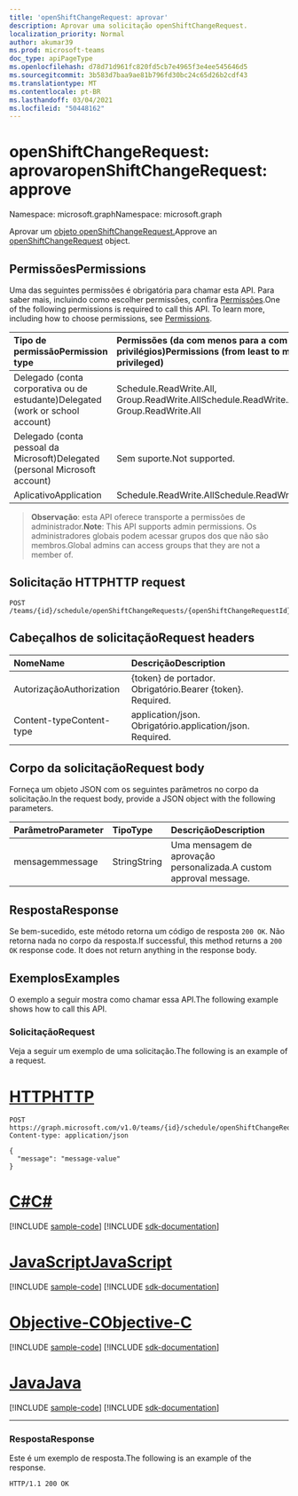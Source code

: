 ```yaml
---
title: 'openShiftChangeRequest: aprovar'
description: Aprovar uma solicitação openShiftChangeRequest.
localization_priority: Normal
author: akumar39
ms.prod: microsoft-teams
doc_type: apiPageType
ms.openlocfilehash: d78d71d961fc820fd5cb7e4965f3e4ee545646d5
ms.sourcegitcommit: 3b583d7baa9ae81b796fd30bc24c65d26b2cdf43
ms.translationtype: MT
ms.contentlocale: pt-BR
ms.lasthandoff: 03/04/2021
ms.locfileid: "50448162"
---
```

# <a name="openshiftchangerequest-approve"></a><span data-ttu-id="47c3d-103">openShiftChangeRequest: aprovar</span><span class="sxs-lookup"><span data-stu-id="47c3d-103">openShiftChangeRequest: approve</span></span>

<span data-ttu-id="47c3d-104">Namespace: microsoft.graph</span><span class="sxs-lookup"><span data-stu-id="47c3d-104">Namespace: microsoft.graph</span></span>

<span data-ttu-id="47c3d-105">Aprovar um [objeto openShiftChangeRequest.](../resources/openshiftchangerequest.md)</span><span class="sxs-lookup"><span data-stu-id="47c3d-105">Approve an [openShiftChangeRequest](../resources/openshiftchangerequest.md) object.</span></span>

## <a name="permissions"></a><span data-ttu-id="47c3d-106">Permissões</span><span class="sxs-lookup"><span data-stu-id="47c3d-106">Permissions</span></span>

<span data-ttu-id="47c3d-p101">Uma das seguintes permissões é obrigatória para chamar esta API. Para saber mais, incluindo como escolher permissões, confira [Permissões](/graph/permissions-reference).</span><span class="sxs-lookup"><span data-stu-id="47c3d-p101">One of the following permissions is required to call this API. To learn more, including how to choose permissions, see [Permissions](/graph/permissions-reference).</span></span>

| <span data-ttu-id="47c3d-109">Tipo de permissão</span><span class="sxs-lookup"><span data-stu-id="47c3d-109">Permission type</span></span>                        | <span data-ttu-id="47c3d-110">Permissões (da com menos para a com mais privilégios)</span><span class="sxs-lookup"><span data-stu-id="47c3d-110">Permissions (from least to most privileged)</span></span> |
|:---------------------------------------|:--------------------------------------------|
| <span data-ttu-id="47c3d-111">Delegado (conta corporativa ou de estudante)</span><span class="sxs-lookup"><span data-stu-id="47c3d-111">Delegated (work or school account)</span></span>     | <span data-ttu-id="47c3d-112">Schedule.ReadWrite.All, Group.ReadWrite.All</span><span class="sxs-lookup"><span data-stu-id="47c3d-112">Schedule.ReadWrite.All, Group.ReadWrite.All</span></span> |
| <span data-ttu-id="47c3d-113">Delegado (conta pessoal da Microsoft)</span><span class="sxs-lookup"><span data-stu-id="47c3d-113">Delegated (personal Microsoft account)</span></span> | <span data-ttu-id="47c3d-114">Sem suporte.</span><span class="sxs-lookup"><span data-stu-id="47c3d-114">Not supported.</span></span> |
| <span data-ttu-id="47c3d-115">Aplicativo</span><span class="sxs-lookup"><span data-stu-id="47c3d-115">Application</span></span>                            | <span data-ttu-id="47c3d-116">Schedule.ReadWrite.All</span><span class="sxs-lookup"><span data-stu-id="47c3d-116">Schedule.ReadWrite.All</span></span> |

> <span data-ttu-id="47c3d-117">**Observação**: esta API oferece transporte a permissões de administrador.</span><span class="sxs-lookup"><span data-stu-id="47c3d-117">**Note**: This API supports admin permissions.</span></span> <span data-ttu-id="47c3d-118">Os administradores globais podem acessar grupos dos que não são membros.</span><span class="sxs-lookup"><span data-stu-id="47c3d-118">Global admins can access groups that they are not a member of.</span></span>

## <a name="http-request"></a><span data-ttu-id="47c3d-119">Solicitação HTTP</span><span class="sxs-lookup"><span data-stu-id="47c3d-119">HTTP request</span></span>

<!-- { "blockType": "ignored" } -->

```http
POST /teams/{id}/schedule/openShiftChangeRequests/{openShiftChangeRequestId}/approve
```

## <a name="request-headers"></a><span data-ttu-id="47c3d-120">Cabeçalhos de solicitação</span><span class="sxs-lookup"><span data-stu-id="47c3d-120">Request headers</span></span>

| <span data-ttu-id="47c3d-121">Nome</span><span class="sxs-lookup"><span data-stu-id="47c3d-121">Name</span></span>          | <span data-ttu-id="47c3d-122">Descrição</span><span class="sxs-lookup"><span data-stu-id="47c3d-122">Description</span></span>   |
|:--------------|:--------------|
| <span data-ttu-id="47c3d-123">Autorização</span><span class="sxs-lookup"><span data-stu-id="47c3d-123">Authorization</span></span> | <span data-ttu-id="47c3d-p103">{token} de portador. Obrigatório.</span><span class="sxs-lookup"><span data-stu-id="47c3d-p103">Bearer {token}. Required.</span></span> |
| <span data-ttu-id="47c3d-126">Content-type</span><span class="sxs-lookup"><span data-stu-id="47c3d-126">Content-type</span></span> | <span data-ttu-id="47c3d-p104">application/json. Obrigatório.</span><span class="sxs-lookup"><span data-stu-id="47c3d-p104">application/json. Required.</span></span> |

## <a name="request-body"></a><span data-ttu-id="47c3d-129">Corpo da solicitação</span><span class="sxs-lookup"><span data-stu-id="47c3d-129">Request body</span></span>

<span data-ttu-id="47c3d-130">Forneça um objeto JSON com os seguintes parâmetros no corpo da solicitação.</span><span class="sxs-lookup"><span data-stu-id="47c3d-130">In the request body, provide a JSON object with the following parameters.</span></span>

| <span data-ttu-id="47c3d-131">Parâmetro</span><span class="sxs-lookup"><span data-stu-id="47c3d-131">Parameter</span></span>    | <span data-ttu-id="47c3d-132">Tipo</span><span class="sxs-lookup"><span data-stu-id="47c3d-132">Type</span></span>        | <span data-ttu-id="47c3d-133">Descrição</span><span class="sxs-lookup"><span data-stu-id="47c3d-133">Description</span></span> |
|:-------------|:------------|:------------|
|<span data-ttu-id="47c3d-134">mensagem</span><span class="sxs-lookup"><span data-stu-id="47c3d-134">message</span></span>|<span data-ttu-id="47c3d-135">String</span><span class="sxs-lookup"><span data-stu-id="47c3d-135">String</span></span>|<span data-ttu-id="47c3d-136">Uma mensagem de aprovação personalizada.</span><span class="sxs-lookup"><span data-stu-id="47c3d-136">A custom approval message.</span></span>|

## <a name="response"></a><span data-ttu-id="47c3d-137">Resposta</span><span class="sxs-lookup"><span data-stu-id="47c3d-137">Response</span></span>

<span data-ttu-id="47c3d-p105">Se bem-sucedido, este método retorna um código de resposta `200 OK`. Não retorna nada no corpo da resposta.</span><span class="sxs-lookup"><span data-stu-id="47c3d-p105">If successful, this method returns a `200 OK` response code. It does not return anything in the response body.</span></span>

## <a name="examples"></a><span data-ttu-id="47c3d-140">Exemplos</span><span class="sxs-lookup"><span data-stu-id="47c3d-140">Examples</span></span>

<span data-ttu-id="47c3d-141">O exemplo a seguir mostra como chamar essa API.</span><span class="sxs-lookup"><span data-stu-id="47c3d-141">The following example shows how to call this API.</span></span>

### <a name="request"></a><span data-ttu-id="47c3d-142">Solicitação</span><span class="sxs-lookup"><span data-stu-id="47c3d-142">Request</span></span>

<span data-ttu-id="47c3d-143">Veja a seguir um exemplo de uma solicitação.</span><span class="sxs-lookup"><span data-stu-id="47c3d-143">The following is an example of a request.</span></span>

# <a name="http"></a>[<span data-ttu-id="47c3d-144">HTTP</span><span class="sxs-lookup"><span data-stu-id="47c3d-144">HTTP</span></span>](#tab/http)
<!-- {
  "blockType": "request",
  "name": "openshiftchangerequest_approve"
}-->

```http
POST https://graph.microsoft.com/v1.0/teams/{id}/schedule/openShiftChangeRequests/{openShiftChangeRequestId}/approve
Content-type: application/json

{
  "message": "message-value"
}
```
# <a name="c"></a>[<span data-ttu-id="47c3d-145">C#</span><span class="sxs-lookup"><span data-stu-id="47c3d-145">C#</span></span>](#tab/csharp)
[!INCLUDE [sample-code](../includes/snippets/csharp/openshiftchangerequest-approve-csharp-snippets.md)]
[!INCLUDE [sdk-documentation](../includes/snippets/snippets-sdk-documentation-link.md)]

# <a name="javascript"></a>[<span data-ttu-id="47c3d-146">JavaScript</span><span class="sxs-lookup"><span data-stu-id="47c3d-146">JavaScript</span></span>](#tab/javascript)
[!INCLUDE [sample-code](../includes/snippets/javascript/openshiftchangerequest-approve-javascript-snippets.md)]
[!INCLUDE [sdk-documentation](../includes/snippets/snippets-sdk-documentation-link.md)]

# <a name="objective-c"></a>[<span data-ttu-id="47c3d-147">Objective-C</span><span class="sxs-lookup"><span data-stu-id="47c3d-147">Objective-C</span></span>](#tab/objc)
[!INCLUDE [sample-code](../includes/snippets/objc/openshiftchangerequest-approve-objc-snippets.md)]
[!INCLUDE [sdk-documentation](../includes/snippets/snippets-sdk-documentation-link.md)]

# <a name="java"></a>[<span data-ttu-id="47c3d-148">Java</span><span class="sxs-lookup"><span data-stu-id="47c3d-148">Java</span></span>](#tab/java)
[!INCLUDE [sample-code](../includes/snippets/java/openshiftchangerequest-approve-java-snippets.md)]
[!INCLUDE [sdk-documentation](../includes/snippets/snippets-sdk-documentation-link.md)]

---


### <a name="response"></a><span data-ttu-id="47c3d-149">Resposta</span><span class="sxs-lookup"><span data-stu-id="47c3d-149">Response</span></span>

<span data-ttu-id="47c3d-150">Este é um exemplo de resposta.</span><span class="sxs-lookup"><span data-stu-id="47c3d-150">The following is an example of the response.</span></span>
<!-- {
  "blockType": "response",
  "truncated": true,
  "@odata.type": "microsoft.graph.None"
} -->

```http
HTTP/1.1 200 OK
```

<!-- uuid: 16cd6b66-4b1a-43a1-adaf-3a886856ed98
2019-02-04 14:57:30 UTC -->
<!-- {
  "type": "#page.annotation",
  "description": "openShiftChangeRequest: approve",
  "keywords": "",
  "section": "documentation",
  "tocPath": ""
}-->

